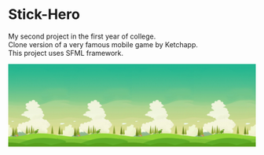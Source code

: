# Stick-Hero
My second project in the first year of college. <br />
Clone version of a very famous mobile game by Ketchapp. <br />
This project uses SFML framework.

![Image of Stick-Hero](https://github.com/DucKhaiTong/Stick-Hero/blob/master/Resources/images/Game%20Background.png)
